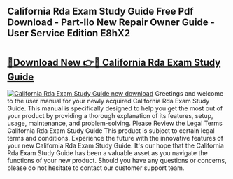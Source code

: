 ## California Rda Exam Study Guide Free Pdf Download - Part-IIo New Repair Owner Guide - User Service Edition E8hX2

# <h2><a href="http://bc8223.oget.top/?id=California+Rda+Exam+Study+Guide">🔗Download New 👉🔴 California Rda Exam Study Guide</a></h2>

[![California Rda Exam Study Guide new download](https://i.imgur.com/5g1atiW.png)](http://bc8223.oget.top/?id=California+Rda+Exam+Study+Guide)
Greetings and welcome to the user manual for your newly acquired California Rda Exam Study Guide. This manual is specifically designed to help you get the most out of your product by providing a thorough explanation of its features, setup, usage, maintenance, and problem-solving. Please Review the Legal Terms California Rda Exam Study Guide This product is subject to certain legal terms and conditions. Experience the future with the innovative features of your new California Rda Exam Study Guide. It's our hope that the California Rda Exam Study Guide has been a valuable asset as you navigate the functions of your new product. Should you have any questions or concerns, please do not hesitate to contact our customer support team.
